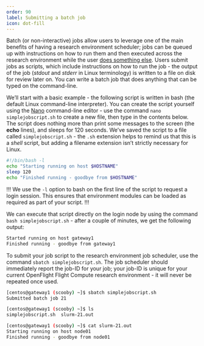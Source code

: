 ```yaml
---
order: 90
label: Submitting a batch job
icon: dot-fill
---
```


Batch (or non-interactive) jobs allow users to leverage one of the main benefits of having a research environment scheduler; jobs can be queued up with instructions on how to run them and then executed across the research environment while the user [does something else](https://www.quora.com/What-do-you-do-while-youre-waiting-for-your-code-to-finish-running). Users submit jobs as scripts, which include instructions on how to run the job - the output of the job (_stdout_ and _stderr_ in Linux terminology) is written to a file on disk for review later on. You can write a batch job that does anything that can be typed on the command-line.

We’ll start with a basic example - the following script is written in bash (the default Linux command-line interpreter). You can create the script yourself using the [Nano](https://www.howtogeek.com/howto/42980/the-beginners-guide-to-nano-the-linux-command-line-text-editor/) command-line editor - use the command `nano simplejobscript.sh` to create a new file, then type in the contents below. The script does nothing more than print some messages to the screen (the **echo** lines), and sleeps for 120 seconds. We’ve saved the script to a file called `simplejobscript.sh` - the `.sh` extension helps to remind us that this is a _shell_ script, but adding a filename extension isn’t strictly necessary for Linux.

```bash
#!/bin/bash -l
echo "Starting running on host $HOSTNAME"
sleep 120
echo "Finished running - goodbye from $HOSTNAME"
```

!!!
We use the `-l` option to bash on the first line of the script to request a login session. This ensures that environment modules can be loaded as required as part of your script.
!!!

We can execute that script directly on the login node by using the command `bash simplejobscript.sh` - after a couple of minutes, we get the following output:

```bash
Started running on host gateway1
Finished running - goodbye from gateway1
```

To submit your job script to the research environment job scheduler, use the command `sbatch simplejobscript.sh`. The job scheduler should immediately report the job-ID for your job; your job-ID is unique for your current OpenFlight Flight Compute research environment - it will never be repeated once used.

```bash
[centos@gateway1 (scooby) ~]$ sbatch simplejobscript.sh
Submitted batch job 21

[centos@gateway1 (scooby) ~]$ ls
simplejobscript.sh  slurm-21.out

[centos@gateway1 (scooby) ~]$ cat slurm-21.out
Starting running on host node01
Finished running - goodbye from node01
```